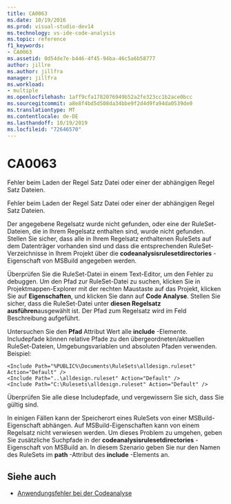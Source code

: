 ```yaml
---
title: CA0063
ms.date: 10/19/2016
ms.prod: visual-studio-dev14
ms.technology: vs-ide-code-analysis
ms.topic: reference
f1_keywords:
- CA0063
ms.assetid: 0d54de7e-b446-4f45-94ba-46c5a6b58777
author: jillre
ms.author: jillfra
manager: jillfra
ms.workload:
- multiple
ms.openlocfilehash: 1aff9cfa1782076949b52a2fe323cc1b2ace0bcc
ms.sourcegitcommit: a8e8f4bd5d508da34bbe9f2d4d9fa94da0539de0
ms.translationtype: MT
ms.contentlocale: de-DE
ms.lasthandoff: 10/19/2019
ms.locfileid: "72646570"
---
```

# <a name="ca0063"></a>CA0063

Fehler beim Laden der Regel Satz Datei oder einer der abhängigen Regel Satz Dateien.

Fehler beim Laden der Regel Satz Datei oder einer der abhängigen Regel Satz Dateien.

Der angegebene Regelsatz wurde nicht gefunden, oder eine der RuleSet-Dateien, die in Ihrem Regelsatz enthalten sind, wurde nicht gefunden. Stellen Sie sicher, dass alle in Ihrem Regelsatz enthaltenen RuleSets auf dem Datenträger vorhanden sind und dass die entsprechenden RuleSet-Verzeichnisse in Ihrem Projekt über die **codeanalysisrulesetdirectories** -Eigenschaft von MSBuild angegeben werden.

Überprüfen Sie die RuleSet-Datei in einem Text-Editor, um den Fehler zu debuggen. Um den Pfad zur RuleSet-Datei zu suchen, klicken Sie in Projektmappen-Explorer mit der rechten Maustaste auf das Projekt, klicken Sie auf **Eigenschaften**, und klicken Sie dann auf **Code Analyse**. Stellen Sie sicher, dass die RuleSet-Datei unter **diesen Regelsatz ausführen**ausgewählt ist. Der Pfad zum Regelsatz wird im Feld Beschreibung aufgeführt.

Untersuchen Sie den **Pfad** Attribut Wert alle **include** -Elemente. Includepfade können relative Pfade zu den übergeordneten/aktuellen RuleSet-Dateien, Umgebungsvariablen und absoluten Pfaden verwenden. Beispiel:

```
<Include Path="%PUBLIC%\Documents\RuleSets\alldesign.ruleset" Action="Default" />
<Include Path="..\alldesign.ruleset" Action="Default" />
<Include Path="C:\Rulesets\alldesign.ruleset" Action="Default" />
```

Überprüfen Sie alle diese Includepfade, und vergewissern Sie sich, dass Sie gültig sind.

In einigen Fällen kann der Speicherort eines RuleSets von einer MSBuild-Eigenschaft abhängen. Auf MSBuild-Eigenschaften kann von einem Regelsatz nicht verwiesen werden. Um dieses Problem zu umgehen, geben Sie zusätzliche Suchpfade in der **codeanalysisrulesetdirectories** -Eigenschaft von MSBuild an. In diesem Szenario geben Sie nur den Namen des RuleSets im **path** -Attribut des **include** -Elements an.

## <a name="see-also"></a>Siehe auch

- [Anwendungsfehler bei der Codeanalyse](../code-quality/code-analysis-application-errors.md)
